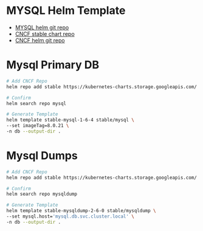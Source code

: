 # MYSQL Helm Template
- [MYSQL helm git repo](https://github.com/helm/charts/tree/master/stable/mysql)
- [CNCF stable chart repo](https://kubernetes-charts.storage.googleapis.com/)
- [CNCF helm git repo](https://github.com/helm/charts)

# Mysql Primary DB
```bash
# Add CNCF Repo
helm repo add stable https://kubernetes-charts.storage.googleapis.com/

# Confirm 
helm search repo mysql

# Generate Template
helm template stable-mysql-1-6-4 stable/mysql \
--set imageTag=8.0.21 \
-n db --output-dir .
```

# Mysql Dumps
```bash
# Add CNCF Repo
helm repo add stable https://kubernetes-charts.storage.googleapis.com/

# Confirm 
helm search repo mysqldump

# Generate Template
helm template stable-mysqldump-2-6-0 stable/mysqldump \
--set mysql.host='mysql.db.svc.cluster.local' \
-n db --output-dir .
```
